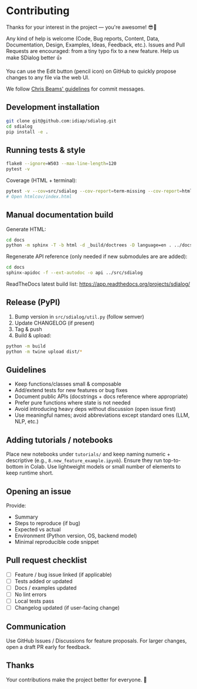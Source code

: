 # Contributing

Thanks for your interest in the project — you're awesome! 😎🎉

Any kind of help is welcome (Code, Bug reports, Content, Data, Documentation, Design, Examples, Ideas, Feedback, etc.). Issues and Pull Requests are encouraged: from a tiny typo fix to a new feature. Help us make SDialog better 👍

You can use the Edit button (pencil icon) on GitHub to quickly propose changes to any file via the web UI.

We follow [Chris Beams' guidelines](https://chris.beams.io/posts/git-commit/) for commit messages.

## Development installation

```bash
git clone git@github.com:idiap/sdialog.git
cd sdialog
pip install -e .
```

## Running tests & style

```bash
flake8 --ignore=W503 --max-line-length=120
pytest -v
```
Coverage (HTML + terminal):
```bash
pytest -v --cov=src/sdialog --cov-report=term-missing --cov-report=html
# Open htmlcov/index.html
```

## Manual documentation build

Generate HTML:
```bash
cd docs
python -m sphinx -T -b html -d _build/doctrees -D language=en . ../docs_html
```

Regenerate API reference (only needed if new submodules are are added):
```bash
cd docs
sphinx-apidoc -f --ext-autodoc -o api ../src/sdialog
```

ReadTheDocs latest build list: https://app.readthedocs.org/projects/sdialog/

## Release (PyPI)

1. Bump version in `src/sdialog/util.py` (follow semver)
2. Update CHANGELOG (if present)
3. Tag & push
4. Build & upload:
```bash
python -m build
python -m twine upload dist/*
```

## Guidelines

- Keep functions/classes small & composable
- Add/extend tests for new features or bug fixes
- Document public APIs (docstrings + docs reference where appropriate)
- Prefer pure functions where state is not needed
- Avoid introducing heavy deps without discussion (open issue first)
- Use meaningful names; avoid abbreviations except standard ones (LLM, NLP, etc.)

## Adding tutorials / notebooks

Place new notebooks under `tutorials/` and keep naming numeric + descriptive (e.g., `8.new_feature_example.ipynb`). Ensure they run top-to-bottom in Colab. Use lightweight models or small number of elements to keep runtime short.

## Opening an issue
Provide:
- Summary
- Steps to reproduce (if bug)
- Expected vs actual
- Environment (Python version, OS, backend model)
- Minimal reproducible code snippet

## Pull request checklist
- [ ] Feature / bug issue linked (if applicable)
- [ ] Tests added or updated
- [ ] Docs / examples updated
- [ ] No lint errors
- [ ] Local tests pass
- [ ] Changelog updated (if user-facing change)

## Communication
Use GitHub Issues / Discussions for feature proposals. For larger changes, open a draft PR early for feedback.

## Thanks
Your contributions make the project better for everyone. 🙏
